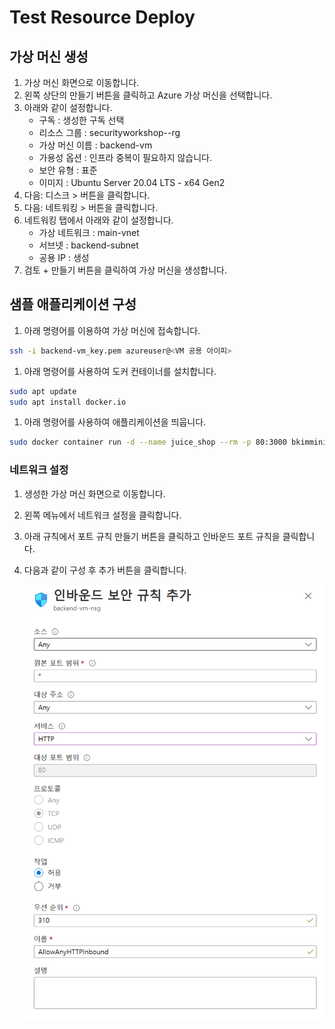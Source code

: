 # Test Resource Deploy

## 가상 머신 생성

1. 가상 머신 화면으로 이동합니다.
2. 왼쪽 상단의 만들기 버튼을 클릭하고 Azure 가상 머신을 선택합니다.
3. 아래와 같이 설정합니다.
    - 구독 : 생성한 구독 선택
    - 리소스 그룹 : securityworkshop-<alias>-rg
    - 가상 머신 이름 : backend-vm
    - 가용성 옵션 : 인프라 중복이 필요하지 않습니다.
    - 보안 유형 : 표준
    - 이미지 : Ubuntu Server 20.04 LTS - x64 Gen2
4. 다음: 디스크 > 버튼을 클릭합니다.
5. 다음: 네트워킹 > 버튼을 클릭합니다.
6. 네트워킹 탭에서 아래와 같이 설정합니다.
    - 가상 네트워크 : main-vnet
    - 서브넷 : backend-subnet
    - 공용 IP : 생성
7. 검토 + 만들기 버튼을 클릭하여 가상 머신을 생성합니다.

## 샘플 애플리케이션 구성

1. 아래 명령어를 이용하여 가상 머신에 접속합니다.

```bash
ssh -i backend-vm_key.pem azureuser@<VM 공용 아이피>
```

1. 아래 명령어를 사용하여 도커 컨테이너를 설치합니다.

```bash
sudo apt update
sudo apt install docker.io
```

1. 아래 명령어를 사용하여 애플리케이션을 띄웁니다.

```bash
sudo docker container run -d --name juice_shop --rm -p 80:3000 bkimminich/juice-shop
```

### 네트워크 설정

1. 생성한 가상 머신 화면으로 이동합니다.
2. 왼쪽 메뉴에서 네트워크 설정을 클릭합니다.
3. 아래 규칙에서 포트 규칙 만들기 버튼을 클릭하고 인바운드 포트 규칙을 클릭합니다.
4. 다음과 같이 구성 후 추가 버튼을 클릭합니다.
    
    ![Untitled](images/Untitled.png)